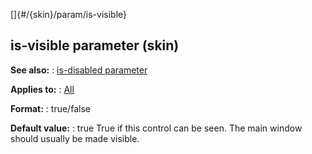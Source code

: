 []{#/{skin}/param/is-visible}
  ## is-visible parameter (skin)
  **See also:**
  :   [is-disabled parameter](ref/%7Bskin%7D/param/is-disabled)
  <!-- -->
  **Applies to:**
  :   [All](ref/%7Bskin%7D/control)
  <!-- -->
  **Format:**
  :   true/false
  <!-- -->
  **Default value:**
  :   true
  True if this control can be seen. The main window should usually be made
  visible.